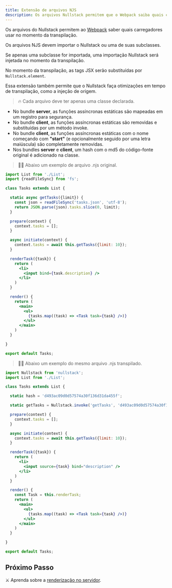```yaml
---
title: Extensão de arquivos NJS
description: Os arquivos Nullstack permitem que o Webpack saiba quais carregadores usar no momento da transpilação
---
```


Os arquivos do Nullstack permitem ao [Webpack](https://webpack.js.org) saber quais carregadores usar no momento da transpilação.

Os arquivos NJS devem importar o Nullstack ou uma de suas subclasses.

Se apenas uma subclasse for importada, uma importação Nullstack será injetada no momento da transpilação.

No momento da transpilação, as tags JSX serão substituídas por `Nullstack.element`.

Essa extensão também permite que o Nullstack faça otimizações em tempo de transpilação, como a injeção de origem.

> 🔥 Cada arquivo deve ter apenas uma classe declarada.

* No bundle **server**, as funções assíncronas estáticas são mapeadas em um registro para segurança.
* No bundle **client**, as funções assíncronas estáticas são removidas e substituídas por um método invoke.
* No bundle **client**, as funções assíncronas estáticas com o nome começando com **"start"** (e opcionalmente seguido por uma letra maiúscula) são completamente removidas.
* Nos bundles **server** e **client**, um hash com o md5 do código-fonte original é adicionado na classe.

> 🐱‍💻 Abaixo um exemplo de arquivo .njs original.

```jsx
import List from './List';
import {readFileSync} from 'fs';

class Tasks extends List {

  static async getTasks({limit}) {
    const json = readFileSync('tasks.json', 'utf-8');
    return JSON.parse(json).tasks.slice(0, limit);
  }

  prepare(context) {
    context.tasks = [];
  }

  async initiate(context) {
    context.tasks = await this.getTasks({limit: 10});
  }

  renderTask({task}) {
    return (
      <li> 
        <input bind={task.description} />
      </li>
    )
  }

  render() {
    return (
      <main>
        <ul>
          {tasks.map((task) => <Task task={task} />)}
        </ul>
      </main>
    )
  }

}

export default Tasks;
```

> 🐱‍💻 Abaixo um exemplo do mesmo arquivo .njs transpilado.

```jsx
import Nullstack from 'nullstack';
import List from './List';

class Tasks extends List {

  static hash = 'd493ac09d0d57574a30f136d31da455f';

  static getTasks = Nullstack.invoke('getTasks', 'd493ac09d0d57574a30f136d31da455f');

  prepare(context) {
    context.tasks = [];
  }

  async initiate(context) {
    context.tasks = await this.getTasks({limit: 10});
  }

  renderTask({task}) {
    return (
      <li> 
        <input source={task} bind="description" />
      </li>
    )
  }

  render() {
    const Task = this.renderTask;
    return (
      <main>
        <ul>
          {tasks.map((task) => <Task task={task} />)}
        </ul>
      </main>
    )
  }

}

export default Tasks;
```

## Próximo Passo

⚔ Aprenda sobre a [renderização no servidor](/pt-br/renderizando-no-servidor).
